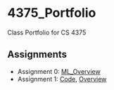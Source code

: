 # 4375_Portfolio
Class Portfolio for CS 4375

## Assignments

- Assignment 0: [ML_Overview](Assignment-0/ML_Overview.pdf)
- Assignment 1: [Code](Assignment-1/Assignment-1.cpp), [Overview](Assignment-1/Overview.pdf)
